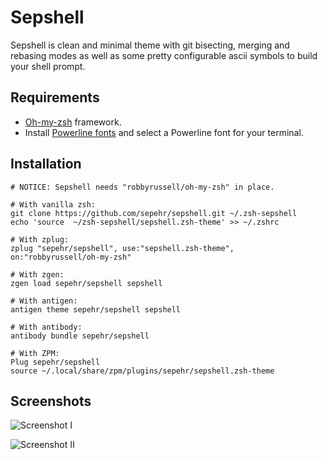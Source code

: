 # Sepshell
Sepshell is clean and minimal theme with git bisecting, merging and rebasing modes as well as some pretty configurable ascii symbols to build your shell prompt.

## Requirements
- [Oh-my-zsh](https://github.com/robbyrussell/oh-my-zsh) framework.
- Install [Powerline fonts](https://github.com/powerline/fonts) and select a Powerline font for your terminal.

## Installation
```shell
# NOTICE: Sepshell needs "robbyrussell/oh-my-zsh" in place.

# With vanilla zsh:
git clone https://github.com/sepehr/sepshell.git ~/.zsh-sepshell
echo 'source  ~/zsh-sepshell/sepshell.zsh-theme' >> ~/.zshrc

# With zplug:
zplug "sepehr/sepshell", use:"sepshell.zsh-theme", on:"robbyrussell/oh-my-zsh"

# With zgen:
zgen load sepehr/sepshell sepshell

# With antigen:
antigen theme sepehr/sepshell sepshell

# With antibody:
antibody bundle sepehr/sepshell

# With ZPM:
Plug sepehr/sepshell
source ~/.local/share/zpm/plugins/sepehr/sepshell.zsh-theme
```

## Screenshots
![Screenshot I](http://i.imgur.com/DKCRug0.jpg)  

![Screenshot II](http://i.imgur.com/t1WowE8.png)

